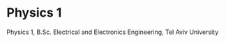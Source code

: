 Physics 1
=================================

Physics 1, B.Sc. Electrical and Electronics Engineering, Tel Aviv University
